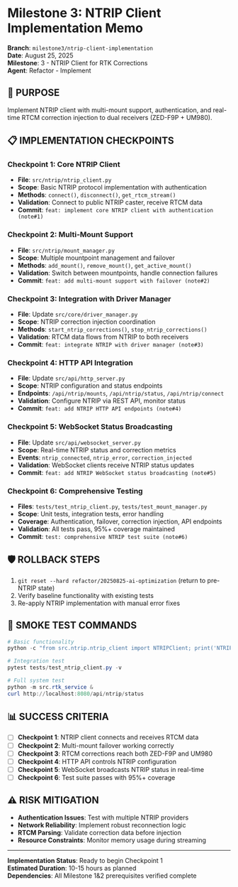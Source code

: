 # Milestone 3: NTRIP Client Implementation Memo

**Branch**: `milestone3/ntrip-client-implementation`  
**Date**: August 25, 2025  
**Milestone**: 3 - NTRIP Client for RTK Corrections  
**Agent**: Refactor - Implement  

## 🎯 **PURPOSE**
Implement NTRIP client with multi-mount support, authentication, and real-time RTCM correction injection to dual receivers (ZED-F9P + UM980).

## 📋 **IMPLEMENTATION CHECKPOINTS**

### **Checkpoint 1: Core NTRIP Client** 
- **File**: `src/ntrip/ntrip_client.py`
- **Scope**: Basic NTRIP protocol implementation with authentication
- **Methods**: `connect()`, `disconnect()`, `get_rtcm_stream()`
- **Validation**: Connect to public NTRIP caster, receive RTCM data
- **Commit**: `feat: implement core NTRIP client with authentication (note#1)`

### **Checkpoint 2: Multi-Mount Support**
- **File**: `src/ntrip/mount_manager.py` 
- **Scope**: Multiple mountpoint management and failover
- **Methods**: `add_mount()`, `remove_mount()`, `get_active_mount()`
- **Validation**: Switch between mountpoints, handle connection failures
- **Commit**: `feat: add multi-mount support with failover (note#2)`

### **Checkpoint 3: Integration with Driver Manager**
- **File**: Update `src/core/driver_manager.py`
- **Scope**: NTRIP correction injection coordination
- **Methods**: `start_ntrip_corrections()`, `stop_ntrip_corrections()`
- **Validation**: RTCM data flows from NTRIP to both receivers
- **Commit**: `feat: integrate NTRIP with driver manager (note#3)`

### **Checkpoint 4: HTTP API Integration**
- **File**: Update `src/api/http_server.py`
- **Scope**: NTRIP configuration and status endpoints
- **Endpoints**: `/api/ntrip/mounts`, `/api/ntrip/status`, `/api/ntrip/connect`
- **Validation**: Configure NTRIP via REST API, monitor status
- **Commit**: `feat: add NTRIP HTTP API endpoints (note#4)`

### **Checkpoint 5: WebSocket Status Broadcasting**
- **File**: Update `src/api/websocket_server.py`
- **Scope**: Real-time NTRIP status and correction metrics
- **Events**: `ntrip_connected`, `ntrip_error`, `correction_injected`
- **Validation**: WebSocket clients receive NTRIP status updates
- **Commit**: `feat: add NTRIP WebSocket status broadcasting (note#5)`

### **Checkpoint 6: Comprehensive Testing**
- **Files**: `tests/test_ntrip_client.py`, `tests/test_mount_manager.py`
- **Scope**: Unit tests, integration tests, error handling
- **Coverage**: Authentication, failover, correction injection, API endpoints
- **Validation**: All tests pass, 95%+ coverage maintained
- **Commit**: `test: comprehensive NTRIP test suite (note#6)`

## 🛡️ **ROLLBACK STEPS**
1. `git reset --hard refactor/20250825-ai-optimization` (return to pre-NTRIP state)
2. Verify baseline functionality with existing tests
3. Re-apply NTRIP implementation with manual error fixes

## 🧪 **SMOKE TEST COMMANDS**
```powershell
# Basic functionality
python -c "from src.ntrip.ntrip_client import NTRIPClient; print('NTRIP import OK')"

# Integration test
pytest tests/test_ntrip_client.py -v

# Full system test
python -m src.rtk_service &
curl http://localhost:8080/api/ntrip/status
```

## 📊 **SUCCESS CRITERIA**
- [ ] **Checkpoint 1**: NTRIP client connects and receives RTCM data
- [ ] **Checkpoint 2**: Multi-mount failover working correctly  
- [ ] **Checkpoint 3**: RTCM corrections reach both ZED-F9P and UM980
- [ ] **Checkpoint 4**: HTTP API controls NTRIP configuration
- [ ] **Checkpoint 5**: WebSocket broadcasts NTRIP status in real-time
- [ ] **Checkpoint 6**: Test suite passes with 95%+ coverage

## ⚠️ **RISK MITIGATION**
- **Authentication Issues**: Test with multiple NTRIP providers
- **Network Reliability**: Implement robust reconnection logic
- **RTCM Parsing**: Validate correction data before injection
- **Resource Constraints**: Monitor memory usage during streaming

---

**Implementation Status**: Ready to begin Checkpoint 1  
**Estimated Duration**: 10-15 hours as planned  
**Dependencies**: All Milestone 1&2 prerequisites verified complete
